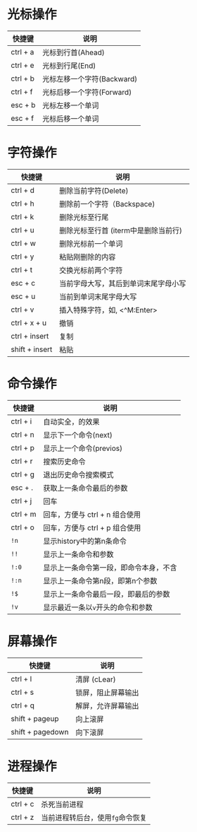 # 光标操作

| 快捷键   | 说明                       |
| -------- | -------------------------- |
| ctrl + a | 光标到行首(Ahead)          |
| ctrl + e | 光标到行尾(End)            |
| ctrl + b | 光标左移一个字符(Backward) |
| ctrl + f | 光标后移一个字符(Forward)  |
| esc  + b | 光标左移一个单词           |
| esc  + f | 光标后移一个单词           |


# 字符操作

| 快捷键         | 说明                                 |
| -------------- | ------------------------------------ |
| ctrl + d       | 删除当前字符(Delete)                 |
| ctrl + h       | 删除前一个字符（Backspace)           |
| ctrl + k       | 删除光标至行尾                       |
| ctrl + u       | 删除光标至行首 (iterm中是删除当前行) |
| ctrl + w       | 删除光标前一个单词                   |
| ctrl + y       | 粘贴刚删除的内容                     |
| ctrl + t       | 交换光标前两个字符                   |
| esc  + c       | 当前字母大写，其后到单词末尾字母小写 |
| esc  + u       | 当前到单词末尾字母大写               |
| ctrl + v       | 插入特殊字符，如<tab>, <^M:Enter>    |
| ctrl + x + u   | 撤销                                 |
| ctrl + insert  | 复制                                 |
| shift + insert | 粘贴                                 |

# 命令操作

| 快捷键   | 说明                                   |
| -------- | -------------------------------------- |
| ctrl + i | 自动实全，<tab>的效果                  |
| ctrl + n | 显示下一个命令(next)                   |
| ctrl + p | 显示上一个命令(previos)                |
| ctrl + r | 搜索历史命令                           |
| ctrl + g | 退出历史命令搜索模式                   |
| esc  + . | 获取上一条命令最后的参数               |
| ctrl + j | 回车                                   |
| ctrl + m | 回车，方便与 ctrl + n 组合使用         |
| ctrl + o | 回车，方便与 ctrl + p 组合使用         |
| `!n`     | 显示history中的第n条命令               |
| `!!`     | 显示上一条命令和参数                   |
| `!:0`    | 显示上一条命令第一段，即命令本身，不含 |
| `!:n`    | 显示上一条命令第n段，即第n个参数       |
| `!$`     | 显示上一条命令最后一段，即最后的参数   |
| `!v`     | 显示最近一条以`v`开头的命令和参数      |


# 屏幕操作

| 快捷键           | 说明               |
| ---------------- | ------------------ |
| ctrl + l         | 清屏 (cLear)       |
| ctrl + s         | 锁屏，阻止屏幕输出 |
| ctrl + q         | 解屏，允许屏幕输出 |
| shift + pageup   | 向上滚屏           |
| shift + pagedown | 向下滚屏           |

# 进程操作

| 快捷键   | 说明                             |
| -------- | -------------------------------- |
| ctrl + c | 杀死当前进程                     |
| ctrl + z | 当前进程转后台，使用`fg`命令恢复 |